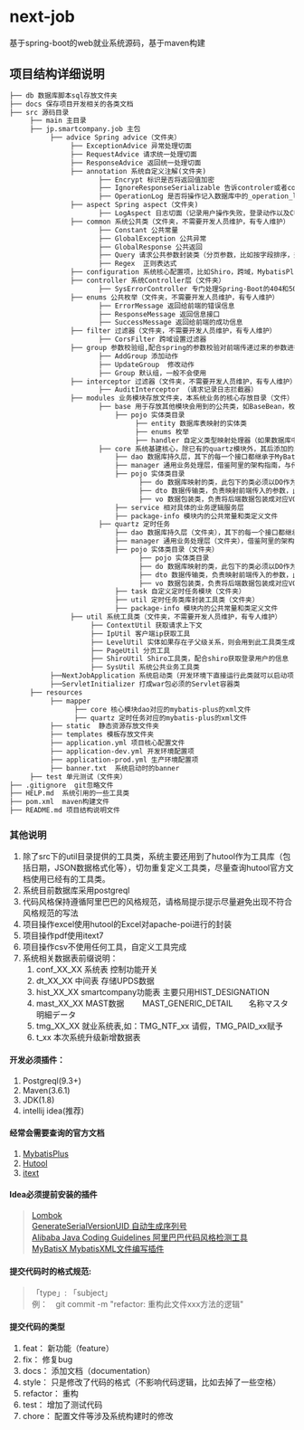 # next-job
基于spring-boot的web就业系统源码，基于maven构建

## 项目结构详细说明
```html
├── db 数据库脚本sql存放文件夹
├── docs 保存项目开发相关的各类文档  
├── src 源码目录  
     ├── main 主目录  
     ├── jp.smartcompany.job 主包  
          ├── advice Spring advice（文件夹）   
               ├── ExceptionAdvice 异常处理切面  
               ├── RequestAdvice 请求统一处理切面  
               ├── ResponseAdvice 返回统一处理切面  
               ├── annotation 系统自定义注解(文件夹)   
                      ├── Encrypt 标识是否将返回值加密  
                      ├── IgnoreResponseSerializable 告诉controler或者controller中的方法不需要经过ResponseAdvice切面处理   
                      ├── OperationLog 是否将操作记入数据库中的_operation_log表，注意，原则上只有对数据进行操作时（增，删，改）才需要用此注解进行标记   
               ├── aspect Spring aspect（文件夹)  
                      ├── LogAspect 日志切面（记录用户操作失败，登录动作以及CUD操作日志）  
               ├── common 系统公共类（文件夹，不需要开发人员维护，有专人维护）  
                      ├── Constant 公共常量  
                      ├── GlobalException 公共异常  
                      ├── GlobalResponse 公共返回  
                      ├── Query 请求公共参数封装类（分页参数，比如按字段排序，升序还是降序等）  
                      ├── Regex  正则表达式  
               ├── configuration 系统核心配置项，比如Shiro，跨域，MybatisPlus等的配置项（文件夹）  
               ├── controller 系统Controller层（文件夹）  
                      ├── SysErrorController 专门处理Spring-Boot的404和500错误的controller  
               ├── enums 公共枚举（文件夹，不需要开发人员维护，有专人维护）  
                      ├── ErrorMessage 返回给前端的错误信息   
                      ├── ResponseMessage 返回信息接口  
                      ├── SuccessMessage 返回给前端的成功信息   
               ├── filter 过滤器（文件夹，不需要开发人员维护，有专人维护）    
                      ├── CorsFilter 跨域设置过滤器  
               ├── group 参数校验组,配合spring的参数校验对前端传递过来的参数进行组验证，如某些字段在增加操作时需要验证，则加上AddGroup注解，某些参数只需要在修改操作时才需要验证，则加上UpdateGroup注解（文件夹，不需要开发人员维护，有专人维护）    
                      ├── AddGroup 添加动作  
                      ├── UpdateGroup  修改动作
                      ├── Group 默认组，一般不会使用
               ├── interceptor 过滤器（文件夹，不需要开发人员维护，有专人维护）  
                      ├── AuditInterceptor （请求记录日志拦截器）   
               ├── modules 业务模块存放文件夹，本系统业务的核心存放目录（文件）    
                      ├── base 用于存放其他模块会用到的公共类，如BaseBean，枚举（文件夹）   
                          ├── pojo 实体类目录   
                               ├── entity 数据库表映射的实体类    
                               ├── enums 枚举  
                               ├── handler 自定义类型映射处理器（如果数据库中的数据字段是json，就需要在此处定义handler来处理）  
                      ├── core 系统基建核心，除已有的quartz模块外，其后添加的业务模块都必须遵守严格遵守以下的包结构，以保持整个项目的清晰整洁（文件夹）  
                          ├── dao 数据库持久层，其下的每一个接口都继承于MyBatisPlus已有的公共BaseMapper，单表的增删改查语句不需要再书写（文件夹）  
                          ├── manager 通用业务处理层，借鉴阿里的架构指南，与传统MVC区别开的主要一层，这一层有以下三个特征： 1） 对第三方平台封装的层，预处理返回结果及转化异常信息。 2） 对 Service 层通用能力的下沉，如缓存方案、中间件通用处理。 3） 与 DAO 层交互，对多个 DAO 的组合复用。
                          ├── pojo 实体类目录
                                ├── do 数据库映射的类，此包下的类必须以DO作为结尾
                                ├── dto 数据传输类，负责映射前端传入的参数，此包下的类必须以DTO结尾
                                ├── vo 数据包装类，负责将后端数据包装成对应VO返回给前端，此包下的类必须以VO结尾
                          ├── service 相对具体的业务逻辑服务层   
                          ├── package-info 模块内的公共常量和类定义文件  
                      ├── quartz 定时任务    
                          ├── dao 数据库持久层（文件夹），其下的每一个接口都继承于MyBatisPlus已有的公共BaseMapper，单表的增删改查语句不需要再书写（文件夹）  
                          ├── manager 通用业务处理层（文件夹），借鉴阿里的架构指南，与传统MVC区别开的主要一层，这一层有以下三个特征： 1） 对第三方平台封装的层，预处理返回结果及转化异常信息。 2） 对 Service 层通用能力的下沉，如缓存方案、中间件通用处理。 3） 与 DAO 层交互，对多个 DAO 的组合复用。      
                          ├── pojo 实体类目录（文件夹）
                                ├── pojo 实体类目录
                                ├── do 数据库映射的类，此包下的类必须以DO作为结尾
                                ├── dto 数据传输类，负责映射前端传入的参数，此包下的类必须以DTO结尾
                                ├── vo 数据包装类，负责将后端数据包装成对应VO返回给前端，此包下的类必须以VO结尾
                          ├── task 自定义定时任务模块（文件夹）   
                          ├── util 定时任务类库封装工具类（文件夹）  
                          ├── package-info 模块内的公共常量和类定义文件  
               ├── util 系统工具类（文件夹，不需要开发人员维护，有专人维护） 
                    ├── ContextUtil 获取请求上下文  
                    ├── IpUtil 客户端ip获取工具
                    ├── LevelUtil 实体如果存在子父级关系，则会用到此工具类生成层级记录：0.1.2
                    ├── PageUtil 分页工具
                    ├── ShiroUtil Shiro工具类，配合shiro获取登录用户的信息
                    ├── SysUtil 系统公共业务工具类
          ├──NextJobApplication 系统启动类（开发环境下直接运行此类就可以启动项目） 
          ├──ServletInitializer 打成war包必须的Servlet容器类
     ├── resources  
          ├── mapper  
                ├── core 核心模块dao对应的mybatis-plus的xml文件
                ├── quartz 定时任务对应的mybatis-plus的xml文件
          ├── static  静态资源存放文件夹
          ├── templates 模板存放文件夹
          ├── application.yml 项目核心配置文件 
          ├── application-dev.yml 开发环境配置项
          ├── application-prod.yml 生产环境配置项
          ├── banner.txt  系统启动时的banner
     ├── test 单元测试（文件夹）
├── .gitignore  git忽略文件
├── HELP.md  系统引用的一些工具类
├── pom.xml  maven构建文件
├── README.md 项目结构说明文件
```

### 其他说明
   1. 除了src下的util目录提供的工具类，系统主要还用到了hutool作为工具库（包括日期，JSON数据格式化等），切勿重复定义工具类，尽量查询hutool官方文档使用已经有的工具类。
   2. 系统目前数据库采用postgreql
   3. 代码风格保持遵循阿里巴巴的风格规范，请格局提示提示尽量避免出现不符合风格规范的写法
   4. 项目操作excel使用hutool的Excel对apache-poi进行的封装
   5. 项目操作pdf使用itext7
   6. 项目操作csv不使用任何工具，自定义工具完成
   7. 系统相关数据表前缀说明：
        1. conf_XX_XX 系统表 控制功能开关
        2. dt_XX_XX 中间表 存储UPDS数据
        3. hist_XX_XX  smartcompany功能表  主要只用HIST_DESIGNATION
        4. mast_XX_XX  MAST数据　　
            MAST_GENERIC_DETAIL　　名称マスタ明細データ
        5. tmg_XX_XX  就业系统表,如：TMG_NTF_xx 请假，TMG_PAID_xx赋予
        6. t_xx 本次系统升级新增数据表
   
  
#### 开发必须插件：
  1. Postgreql(9.3+)
  2. Maven(3.6.1)
  3. JDK(1.8)
  4. intellij idea(推荐)
  
#### 经常会需要查询的官方文档
1. [MybatisPlus](https://mybatis.plus)
2. [Hutool](https://hutool.cn)  
3. [itext](https://itextpdf.com)

#### Idea必须提前安装的插件
> [Lombok](https://plugins.jetbrains.com/plugin/6317-lombok)  
> [GenerateSerialVersionUID 自动生成序列号](https://blog.csdn.net/qq_42651904/article/details/90680430)  
> [Alibaba Java Coding Guidelines 阿里巴巴代码风格检测工具](https://blog.csdn.net/hou549135295/article/details/82743698)  
> [MyBatisX MybatisXML文件编写插件](https://mybatis.plus/guide/mybatisx-idea-plugin.html)   

#### 提交代码时的格式规范:
> 「type」: 「subject」<br>
> 例：　git commit -m "refactor:&nbsp;重构此文件xxx方法的逻辑"

#### 提交代码的类型
1. feat： 新功能（feature）
2. fix： 修复bug
3. docs： 添加文档（documentation）
4. style： 只是修改了代码的格式（不影响代码逻辑，比如去掉了一些空格）
5. refactor： 重构
6. test： 增加了测试代码
7. chore： 配置文件等涉及系统构建时的修改
